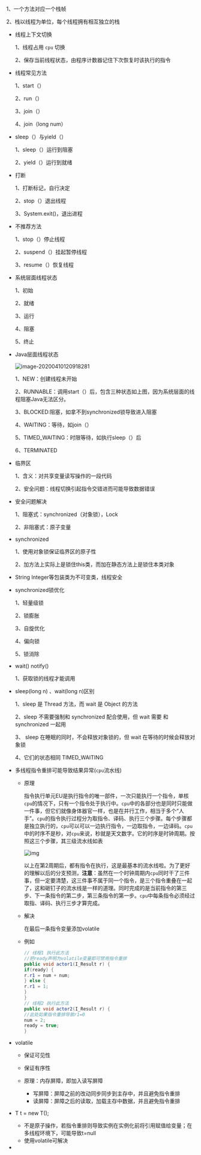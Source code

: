 1、一个方法对应一个栈帧

2、栈以线程为单位，每个线程拥有相互独立的栈

+ 线程上下文切换	

  1、线程占用 `cpu` 切换

  2、保存当前线程状态，由程序计数器记住下次恢复时该执行的指令

+ 线程常见方法

  1、start（）

  2、run（）

  3、join（）

  4、join（long num）

+ sleep（）与yield（）

  1、sleep（）运行到阻塞

  2、yield（）运行到就绪

+ 打断

  1、打断标记，自行决定

  2、stop（）退出线程

  3、System.exit()，退出进程

+ 不推荐方法

  1、stop（）停止线程

  2、suspend（）挂起暂停线程

  3、resume（）恢复线程

+ 系统层面线程状态

  1、初始

  2、就绪

  3、运行

  4、阻塞

  5、终止

+ Java层面线程状态

  ![image-20200410120918281](C:\Users\liudong\AppData\Roaming\Typora\typora-user-images\image-20200410120918281.png)

  1、NEW：创建线程未开始

  2、RUNNABLE：调用start（）后，包含三种状态如上图，因为系统层面的线程阻塞Java无法区分。

  3、BLOCKED:阻塞，如拿不到synchronized锁导致进入阻塞

  4、WAITING：等待，如join（）

  5、TIMED_WAITING：时限等待，如执行sleep（）后

  6、TERMINATED

+ 临界区

  1、含义：对共享变量读写操作的一段代码

  2、安全问题：线程切换引起指令交错进而可能导致数据错误

+ 安全问题解决

  1、阻塞式：synchronized（对象锁），Lock

  2、非阻塞式：原子变量

+ synchronized

  1、使用对象锁保证临界区的原子性

  2、加方法上实际上是锁住this类，而加在静态方法上是锁住本类对象

+ String Integer等包装类为不可变类，线程安全



+ synchronized锁优化

  1、轻量级锁

  2、锁膨胀

  3、自旋优化

  4、偏向锁

  5、锁消除

+ wait() notify()

  1、获取锁的线程才能调用

+ sleep(long n) 、wait(long n)区别

  1、sleep 是 Thread 方法，而 wait 是 Object 的方法 

  2、sleep 不需要强制和 synchronized 配合使用，但 wait 需要
  和 synchronized 一起用 

  3、 sleep 在睡眠的同时，不会释放对象锁的，但 wait 在等待的时候会释放对象锁 

  4、它们的状态相同 TIMED_WAITING

  

+ 多线程指令重排可能导致结果异常(`cpu`流水线)

  + 原理

    指令执行单元EU是执行指令的唯一部件，一次只能执行一个指令，单核`cpu`的情况下，只有一个指令处于执行中。`cpu`中的各部分也是同时只能做一件事，但它们就像身体器官一样，也是在并行工作，相当于多个“人手”。`cpu`的指令执行过程分为取指令、译码、执行三个步骤。每个步骤都是独立执行的，`cpu`可以可以一边执行指令，一边取指令，一边译码。`cpu`中的时序不是秒，对`cpu`来说，秒就是天文数字。它的时序是时钟周期。按照这三个步骤，其三级流水线如表

    ![img](https://img-blog.csdnimg.cn/20190627145912475.jpeg?x-oss-process=image/watermark,type_ZmFuZ3poZW5naGVpdGk,shadow_10,text_aHR0cHM6Ly9ibG9nLmNzZG4ubmV0L3Npbm9sb3Zlcg==,size_16,color_FFFFFF,t_70)

     
  
    以上在第2周期后，都有指令在执行，这是最基本的流水线啦。为了更好的理解以后的分支预测，**注意**：虽然在一个时钟周期内`cpu`同时干了三件事，但一定要清楚，这三件事不属于同一个指令，是三个指令重叠在一起了，这和砸钉子的流水线是一样的道理。同时完成的是当前指令的第三步、下一条指令的第二步，第三条指令的第一步。`cpu`中每条指令必须经过取指、译码、执行三步才算完成。
  
  + 解决
  
    在最后一条指令变量添加volatile
  
  + 例如
  
    ```java
    // 线程1 执行此方法
    //把ready声明为volatile变量即可禁用指令重排
    public void actor1(I_Result r) {
    if(ready) {
    r.r1 = num + num;
    } else {
    r.r1 = 1;
    }
    }
    // 线程2 执行此方法
    public void actor2(I_Result r) {
    //此处如果指令重排导致r1=0
    num = 2;
    ready = true;
    }
    ```

+ volatile

  + 保证可见性
  + 保证有序性

  + 原理：内存屏障，即加入读写屏障
    + 写屏障：屏障之前的改动同步同步到主存中，并且避免指令重排
    + 读屏障：屏障之后的读取，加载主存中数据，并且避免指令重排

+ T t = new T();
  + 不是原子操作，若指令重排则导致实例在实例化前将引用赋值给变量；在多线程环境下，可能导致t=null
  + 使用volatile可解决

+ 